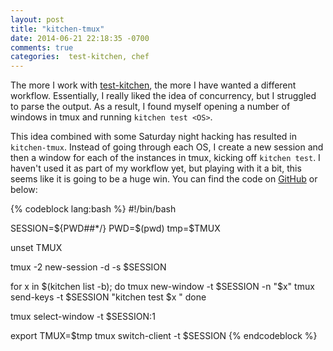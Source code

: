 ```yaml
---
layout: post
title: "kitchen-tmux"
date: 2014-06-21 22:18:35 -0700
comments: true
categories:  test-kitchen, chef
---
```

The more I work with [test-kitchen](http://kitchen.ci), the more I have wanted a different workflow. Essentially, I really liked the idea of concurrency, but I struggled to parse the output. As a result, I found myself opening a number of windows in tmux and running `kitchen test <OS>`.

This idea combined with some Saturday night hacking has resulted in `kitchen-tmux`. Instead of going through each OS, I create a new session and then a window for each of the instances in tmux, kicking off  `kitchen test`. I haven't used it as part of my workflow yet, but playing with it a bit, this seems like it is going to be a huge win. You can find the code on [GitHub](https://github.com/cwebberOps/dotfiles/blob/master/bin/kitchen-tmux) or below:

{% codeblock lang:bash %}
#!/bin/bash

SESSION=${PWD##*/}
PWD=$(pwd)
tmp=$TMUX

unset TMUX

tmux -2 new-session -d -s $SESSION

for x in $(kitchen list -b); do
  tmux new-window -t $SESSION -n "$x"
  tmux send-keys -t $SESSION  "kitchen test $x
"
done

tmux select-window -t $SESSION:1

export TMUX=$tmp
tmux switch-client -t $SESSION
{% endcodeblock %}